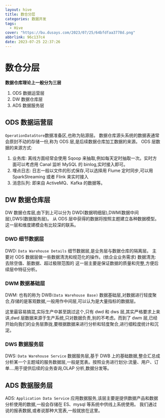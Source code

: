 ```yaml
---
layout: hive
title: 数仓分层
categories: 数据开发
tags:
  - Hive
cover: "https://bu.dusays.com/2023/07/25/64bfdfaa3778d.png"
abbrlink: 96c137c4
date: 2023-07-25 22:37:26
---
```


# 数仓分层

**数据仓库理论上一般分为三层**

1. ODS 数据运营层
2. DW 数据仓库层
3. ADS 数据服务层

## **ODS** 数据运营层

`OperationDataStore`数据准备区,也称为贴源层。
数据仓库源头系统的数据表通常会原封不动的存储一份,称为 ODS 层,是后续数据仓库加工数据的来源。
ODS 层数据的来源方式:

1. 业务库: 离线方面经常会使用 Sqoop 来抽取,例如每天定时抽取一次。实时方面可以考虑用 Canal 监听 MySQL 的 binlog,实时接入即可。
2. 埋点日志: 日志一般以文件的形式保存,可以选择用 Flume 定时同步,可以用 SparkStreaming 或者 Flink 来实时接入
3. 消息队列: 即来自 ActiveMQ、Kafka 的数据等。

## **DW** 数据仓库层

DW 数据仓库层,由下到上可以分为 DWD(数据明细层),DWM(数据中间层),DWS(数据服务层)。
从 ODS 层中获得的数据将按照主题建立各种数据模型。这一层和维度建模会有比较深的联系。

### **DWD** 细节数据层

DWD: `Data Warehouse Details` 细节数据层,是业务层与数据仓库的隔离层。
主要对 ODS 数据层做一些数据清洗和规范化的操作。(依企业业务需求)
数据清洗: 去除空值、脏数据、超过极限范围的
这一层主要是保证数据的质量和完整,方便后续层中特征分析。

### **DWM** 数据基础层

DWM: 也有的称为 DWB`(Data Warehouse Base)` 数据基础层,对数据进行轻度聚合,存储的是客观数据,一般用作中间层,可以认为是大量指标的数据层。

这里最容易搞混,实际生产中甚至跳过这个,只有 dwd 和 dws 层,其实严格要求上来讲,dwd 层数据来源于生产系统,只对数据负责,别的不考虑。而到了 dwm 层,已经开始向我们的业务层靠拢,要根据数据来进行分析和轻度聚合,进行细粒度统计和沉淀。

### **DWS** 数据服务层

DWS: `Data Warehouse Service` 数据服务层,基于 DWB 上的基础数据,整合汇总成分析某一个主题域的服务数据层,一般是宽表。按照业务进行划分:流量、用户、订单....用于提供后续的业务查询,OLAP 分析,数据分发等。

## **ADS** 数据服务层

ADS: `Application Data Service` 应用数据服务,该层主要是提供数据产品和数据分析使用的数据,一般会存储在 ES、mysql 等系统中供线上系统使用。
我们通过说的报表数据,或者说那种大宽表,一般就放在这里。
